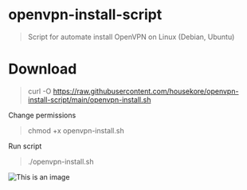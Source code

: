 # openvpn-install-script
> Script for automate install OpenVPN on Linux (Debian, Ubuntu) 

# Download 
> curl -O https://raw.githubusercontent.com/housekore/openvpn-install-script/main/openvpn-install.sh

Change permissions
> chmod +x openvpn-install.sh

Run script
> ./openvpn-install.sh


![This is an image](https://gcdnb.pbrd.co/images/XfqmBxdIG1W8.png?o=1)

